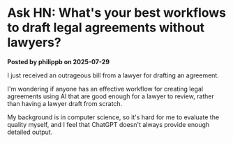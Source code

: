 # Ask HN: What's your best workflows to draft legal agreements without lawyers?

**Posted by philippb on 2025-07-29**

I just received an outrageous bill from a lawyer for drafting an agreement. 

I'm wondering if anyone has an effective workflow for creating legal agreements using AI that are good enough for a lawyer to review, rather than having a lawyer draft from scratch.

My background is in computer science, so it's hard for me to evaluate the quality myself, and I feel that ChatGPT doesn't always provide enough detailed output.